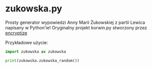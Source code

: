# zukowska.py
Prosty generator wypowiedzi Anny Marii Żukowskiej z partii Lewica napisany w Python'ie!
Oryginalny projekt korwin.py stworzony przez [encryptize](https://github.com/encryptize)

Przykładowe użycie:
```python
import zukowska as zukowska

print(zukowska.zukowska_random())
```
